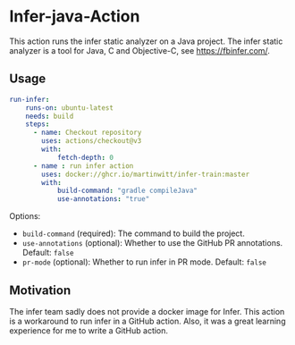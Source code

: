 # Infer-java-Action

This action runs the infer static analyzer on a Java project.
The infer static analyzer is a tool for Java, C and Objective-C, see https://fbinfer.com/.

## Usage
```yml
run-infer:
    runs-on: ubuntu-latest
    needs: build
    steps:
      - name: Checkout repository
        uses: actions/checkout@v3
        with:
            fetch-depth: 0
      - name : run infer action
        uses: docker://ghcr.io/martinwitt/infer-train:master
        with:
            build-command: "gradle compileJava"
            use-annotations: "true"
```

Options:

- `build-command` (required): The command to build the project.
- `use-annotations` (optional): Whether to use the GitHub PR annotations. Default: `false`
- `pr-mode` (optional): Whether to run infer in PR mode. Default: `false`

## Motivation

The infer team sadly does not provide a docker image for Infer. This action is a workaround to run infer in a GitHub action.
Also, it was a great learning experience for me to write a GitHub action.
